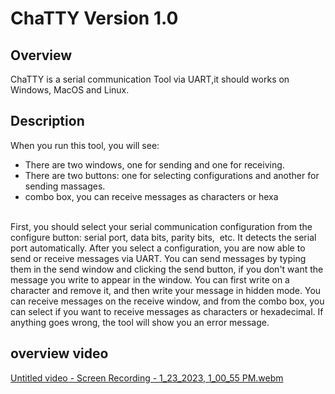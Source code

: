 # ChaTTY Version 1.0
## Overview
ChaTTY is a serial communication Tool via UART,it should works on Windows, MacOS and Linux.

## Description
When you run this tool, you will see:

- There are two windows, one for sending and one for receiving.
- There are two buttons: one for selecting configurations and another for sending massages.
- combo box, you can receive messages as characters or hexa
<br>
First, you should select your serial communication configuration from the configure button: serial port, data bits, parity bits,  etc.
It detects the serial port automatically.
 After you select a configuration, you are now able to send or receive messages via UART. You can send messages by typing them in the send window and clicking the send button, if you don't want the message you write to appear in the window. You can first write on a character and remove it, and then write your message in hidden mode. You can receive messages on the receive window, and from the combo box, you can select if you want to receive messages as characters or hexadecimal. If anything goes wrong, the tool will show you an error message.

## overview video
[Untitled video - Screen Recording - 1_23_2023, 1_00_55 PM.webm](https://user-images.githubusercontent.com/117542420/214033904-c067614c-49ee-4eee-9f17-1b4f127fa18a.webm)

